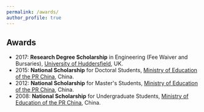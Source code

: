 ```yaml
---
permalink: /awards/
author_profile: true
---
```


## Awards
- 2017: **Research Degree Scholarship** in Engineering (Fee Waiver and Bursaries), [University of Huddersfield](https://www.hud.ac.uk/), UK.
- 2015: **National Scholarship** for Doctoral Students, [Ministry of Education of the PR China](http://www.moe.gov.cn/), China.
- 2012: **National Scholarship** for Master's Students, [Ministry of Education of the PR China](http://www.moe.gov.cn/), China.
- 2008: **National Scholarship** for Undergraduate Students, [Ministry of Education of the PR China](http://www.moe.gov.cn/), China.

